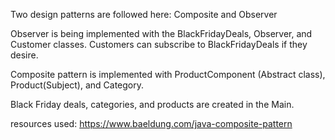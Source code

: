 Two design patterns are followed here: Composite and Observer

Observer is being implemented with the BlackFridayDeals, Observer, and Customer classes. 
Customers can subscribe to BlackFridayDeals if they desire.

Composite pattern is implemented with ProductComponent (Abstract class), Product(Subject), and Category.

Black Friday deals, categories, and products are created in the Main.

resources used: https://www.baeldung.com/java-composite-pattern